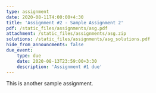 ```yaml
---
type: assignment
date: 2020-08-11T4:00:00+4:30
title: 'Assignment #2 - Sample Assignment 2'
pdf: /static_files/assignments/asg.pdf
attachment: /static_files/assignments/asg.zip
solutions: /static_files/assignments/asg_solutions.pdf
hide_from_announcments: false
due_event: 
    type: due
    date: 2020-08-13T23:59:00+3:30
    description: 'Assignment #1 due'
---
```

This is another sample assignment.
